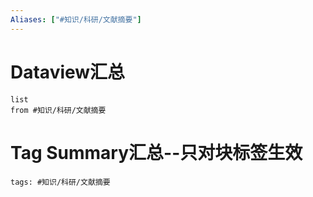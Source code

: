 ```yaml
---
Aliases: ["#知识/科研/文献摘要"]
---
```

# Dataview汇总

```dataview
list
from #知识/科研/文献摘要
```

# Tag Summary汇总--只对块标签生效

```add-summary
tags: #知识/科研/文献摘要
```

